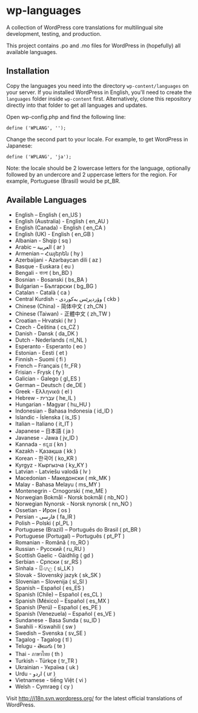 wp-languages
============

A collection of WordPress core translations for multilingual site development, testing, and production.

This project contains .po and .mo files for WordPress in (hopefully) all available languages.

## Installation

Copy the languages you need into the directory `wp-content/languages` on your server. If you installed WordPress in English, you'll need to create the `languages` folder inside `wp-content` first. Alternatively, clone this repository directly into that folder to get all languages and updates.

Open wp-config.php and find the following line:

	define ('WPLANG', '');

Change the second part to your locale. For example, to get WordPress in Japanese:

	define ('WPLANG', 'ja');

Note: the locale should be 2 lowercase letters for the language, optionally followed by an undercore and 2 uppercase letters for the region. For example, Portuguese (Brasil) would be pt_BR.

## Available Languages
* English – English ( en_US )
* English (Australia) - English ( en_AU )
* English (Canada) - English ( en_CA )
* English (UK) - English ( en_GB )
* Albanian - Shqip ( sq )
* Arabic – العربية ( ar )
* Armenian – Հայերեն ( hy )
* Azerbaijani - Azərbaycan dili ( az )
* Basque - Euskara ( eu )
* Bengali - বাংলা ( bn_BD )
* Bosnian - Bosanski ( bs_BA )
* Bulgarian – Български ( bg_BG )
* Catalan - Català ( ca )
* Central Kurdish - وۆردپرێس بەکوردی ( ckb )
* Chinese (China) - 简体中文 ( zh_CN )
* Chinese (Taiwan) - 正體中文 ( zh_TW )
* Croatian – Hrvatski ( hr )
* Czech - Čeština ( cs_CZ )
* Danish - Dansk ( da_DK )
* Dutch - Nederlands ( nl_NL )
* Esperanto - Esperanto ( eo )
* Estonian - Eesti ( et )
* Finnish – Suomi ( fi )
* French – Français ( fr_FR )
* Frisian - Frysk ( fy )
* Galician - Galego ( gl_ES )
* German – Deutsch ( de_DE )
* Greek - Ελληνικά ( el )
* Hebrew - עִבְרִית ( he_IL )
* Hungarian - Magyar ( hu_HU )
* Indonesian - Bahasa Indonesia ( id_ID )
* Islandic - Íslenska ( is_IS )
* Italian – Italiano ( it_IT )
* Japanese – 日本語 ( ja )
* Javanese - Jawa ( jv_ID )
* Kannada - ಕನ್ನಡ ( kn )
* Kazakh - Қазақша ( kk )
* Korean - 한국어 ( ko_KR )
* Kyrgyz - Кыргызча ( ky_KY )
* Latvian - Latviešu valodā ( lv )
* Macedonian - Македонски ( mk_MK )
* Malay - Bahasa Melayu ( ms_MY )
* Montenegrin - Crnogorski ( me_ME )
* Norwegian Bokmål - Norsk bokmål ( nb_NO )
* Norwegian Nynorsk - Norsk nynorsk ( nn_NO )
* Ossetian - Ирон ( os )
* Persian - فارسی ( fa_IR )
* Polish – Polski ( pl_PL )
* Portuguese (Brazil) – Português do Brasil ( pt_BR )
* Portuguese (Portugal) – Português ( pt_PT )
* Romanian - Română ( ro_RO )
* Russian - Русский ( ru_RU )
* Scottish Gaelic - Gàidhlig ( gd )
* Serbian - Српски ( sr_RS )
* Sinhala - සිංහල ( si_LK )
* Slovak - Slovenský jazyk ( sk_SK )
* Slovenian – Slovenija ( sl_SI )
* Spanish – Español ( es_ES )
* Spanish (Chile) – Español ( es_CL )
* Spanish (México) – Español ( es_MX )
* Spanish (Perú) – Español ( es_PE )
* Spanish (Venezuela) – Español ( es_VE )
* Sundanese - Basa Sunda ( su_ID )
* Swahili - Kiswahili ( sw )
* Swedish – Svenska ( sv_SE )
* Tagalog - Tagalog ( tl )
* Telugu - తెలుగు ( te )
* Thai - ภาษาไทย ( th )
* Turkish - Türkçe ( tr_TR )
* Ukrainian - Україна ( uk )
* Urdu - اردو ( ur )
* Vietnamese - tiếng Việt ( vi )
* Welsh - Cymraeg ( cy )

Visit http://i18n.svn.wordpress.org/ for the latest official translations of WordPress.